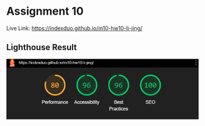 # Assignment 10

Live Link: https://indexduo.github.io/m10-hw10-li-jing/

## Lighthouse Result

![Lighthouse result](lighthouse-result.png)
